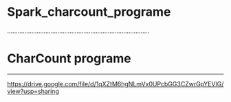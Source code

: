 # Spark_charcount_programe

..................................................................................

# CharCount programe
************************************************

https://drive.google.com/file/d/1qXZtM6hgNLmVx0UPcbGG3CZwrGpYEVlG/view?usp=sharing
